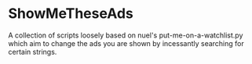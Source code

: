 # ShowMeTheseAds
A collection of scripts loosely based on nuel's put-me-on-a-watchlist.py which aim to change the ads you are shown by incessantly searching for certain strings.

